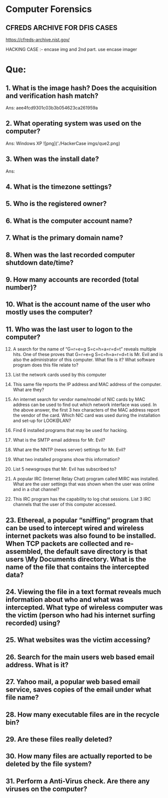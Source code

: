 # Computer Forensics

## CFREDS ARCHIVE FOR DFIS CASES
https://cfreds-archive.nist.gov/

HACKING CASE :- encase img and 2nd part. use encase imager
# Que:
## 1. What is the image hash? Does the acquisition and verification hash match?
Ans: aee4fcd9301c03b3b054623ca261959a
## 2. What operating system was used on the computer?
Ans: Windows XP
![png]('./HackerCase imgs/que2.png)
## 3. When was the install date?
Ans:
## 4. What is the timezone settings?

## 5. Who is the registered owner?

## 6. What is the computer account name?

## 7. What is the primary domain name?

## 8. When was the last recorded computer shutdown date/time?

## 9. How many accounts are recorded (total number)?

## 10. What is the account name of the user who mostly uses the computer?

## 11. Who was the last user to logon to the computer?

12. A search for the name of “G=r=e=g S=c=h=a=r=d=t” reveals multiple hits. One of these proves that G=r=e=g S=c=h=a=r=d=t is Mr. Evil and is also the administrator of this computer. What file is it? What software program does this file relate to?

13.  List the network cards used by this computer

14. This same file reports the IP address and MAC address of the computer. What are they?

15. An internet search for vendor name/model of NIC cards by MAC address can be used to find out which network interface was used. In the above answer, the first 3 hex characters of the MAC address report the vendor of the card. Which NIC card was used during the installation and set-up for LOOK@LAN?

16. Find 6 installed programs that may be used for hacking.

17. What is the SMTP email address for Mr. Evil?

18. What are the NNTP (news server) settings for Mr. Evil?

19. What two installed programs show this information?

20. List 5 newsgroups that Mr. Evil has subscribed to?

21. A popular IRC (Internet Relay Chat) program called MIRC was installed.  What are the user settings that was shown when the user was online and in a chat channel?

22. This IRC program has the capability to log chat sessions. List 3 IRC channels that the user of this computer accessed.

## 23. Ethereal, a popular “sniffing” program that can be used to intercept wired and wireless internet packets was also found to be installed. When TCP packets are collected and re-assembled, the default save directory is that users \My Documents directory. What is the name of the file that contains the intercepted data?
## 24. Viewing the file in a text format reveals much information about who and what was intercepted. What type of wireless computer was the victim (person who had his internet surfing recorded) using?

## 25. What websites was the victim accessing?

## 26. Search for the main users web based email address. What is it?

## 27. Yahoo mail, a popular web based email service, saves copies of the email under what file name?

## 28. How many executable files are in the recycle bin?

## 29. Are these files really deleted?

## 30. How many files are actually reported to be deleted by the file system?

## 31. Perform a Anti-Virus check. Are there any viruses on the computer?